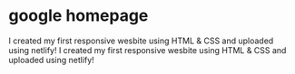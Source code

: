 # google homepage
 I created my first responsive wesbite using HTML & CSS and uploaded using netlify!
I created my first responsive wesbite using HTML & CSS and uploaded using netlify!
